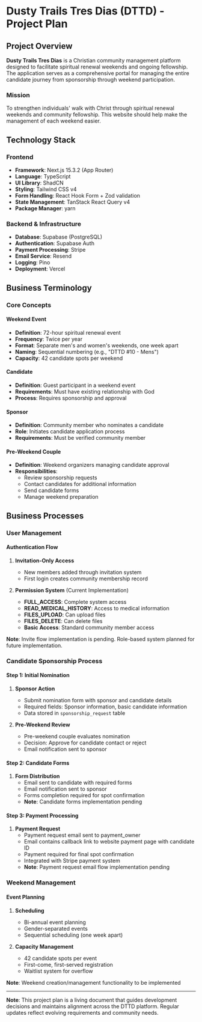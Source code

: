 # Dusty Trails Tres Dias (DTTD) - Project Plan

## Project Overview

**Dusty Trails Tres Dias** is a Christian community management platform designed to facilitate spiritual renewal weekends and ongoing fellowship. The application serves as a comprehensive portal for managing the entire candidate journey from sponsorship through weekend participation.

### Mission

To strengthen individuals' walk with Christ through spiritual renewal weekends and community fellowship. This website should help make the management of each weekend easier.

## Technology Stack

### Frontend

- **Framework**: Next.js 15.3.2 (App Router)
- **Language**: TypeScript
- **UI Library**: ShadCN
- **Styling**: Tailwind CSS v4
- **Form Handling**: React Hook Form + Zod validation
- **State Management**: TanStack React Query v4
- **Package Manager**: yarn

### Backend & Infrastructure

- **Database**: Supabase (PostgreSQL)
- **Authentication**: Supabase Auth
- **Payment Processing**: Stripe
- **Email Service**: Resend
- **Logging**: Pino
- **Deployment**: Vercel

## Business Terminology

### Core Concepts

#### Weekend Event

- **Definition**: 72-hour spiritual renewal event
- **Frequency**: Twice per year
- **Format**: Separate men's and women's weekends, one week apart
- **Naming**: Sequential numbering (e.g., "DTTD #10 - Mens")
- **Capacity**: 42 candidate spots per weekend

#### Candidate

- **Definition**: Guest participant in a weekend event
- **Requirements**: Must have existing relationship with God
- **Process**: Requires sponsorship and approval

#### Sponsor

- **Definition**: Community member who nominates a candidate
- **Role**: Initiates candidate application process
- **Requirements**: Must be verified community member

#### Pre-Weekend Couple

- **Definition**: Weekend organizers managing candidate approval
- **Responsibilities**:
  - Review sponsorship requests
  - Contact candidates for additional information
  - Send candidate forms
  - Manage weekend preparation

## Business Processes

### User Management

#### Authentication Flow

1. **Invitation-Only Access**

   - New members added through invitation system
   - First login creates community membership record

2. **Permission System** (Current Implementation)
   - **FULL_ACCESS**: Complete system access
   - **READ_MEDICAL_HISTORY**: Access to medical information
   - **FILES_UPLOAD**: Can upload files
   - **FILES_DELETE**: Can delete files
   - **Basic Access**: Standard community member access

**Note**: Invite flow implementation is pending. Role-based system planned for future implementation.

### Candidate Sponsorship Process

#### Step 1: Initial Nomination

1. **Sponsor Action**

   - Submit nomination form with sponsor and candidate details
   - Required fields: Sponsor information, basic candidate information
   - Data stored in `sponsorship_request` table

2. **Pre-Weekend Review**
   - Pre-weekend couple evaluates nomination
   - Decision: Approve for candidate contact or reject
   - Email notification sent to sponsor

#### Step 2: Candidate Forms

1. **Form Distribution**
   - Email sent to candidate with required forms
   - Email notification sent to sponsor
   - Forms completion required for spot confirmation
   - **Note**: Candidate forms implementation pending

#### Step 3: Payment Processing

1. **Payment Request**
   - Payment request email sent to payment_owner
   - Email contains callback link to website payment page with candidate ID
   - Payment required for final spot confirmation
   - Integrated with Stripe payment system
   - **Note**: Payment request email flow implementation pending

### Weekend Management

#### Event Planning

1. **Scheduling**

   - Bi-annual event planning
   - Gender-separated events
   - Sequential scheduling (one week apart)

2. **Capacity Management**
   - 42 candidate spots per event
   - First-come, first-served registration
   - Waitlist system for overflow

**Note**: Weekend creation/management functionality to be implemented

---

**Note**: This project plan is a living document that guides development decisions and maintains alignment across the DTTD platform. Regular updates reflect evolving requirements and community needs.
